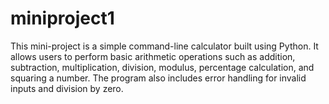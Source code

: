 # miniproject1
This mini-project is a simple command-line calculator built using Python. It allows users to perform basic arithmetic operations such as addition, subtraction, multiplication, division, modulus, percentage calculation, and squaring a number. The program also includes error handling for invalid inputs and division by zero.
